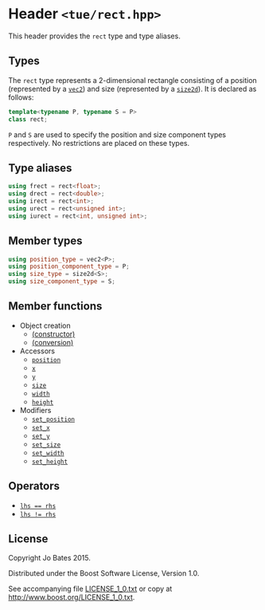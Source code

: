 Header `<tue/rect.hpp>`
=======================
This header provides the `rect` type and type aliases.

Types
-----
The `rect` type represents a 2-dimensional rectangle consisting of a position
(represented by a [`vec2`](vec.md)) and size (represented by a
[`size2d`](size2d.md)). It is declared as follows:

```c++
template<typename P, typename S = P>
class rect;
```

`P` and `S` are used to specify the position and size component types
respectively. No restrictions are placed on these types.

Type aliases
------------
```c++
using frect = rect<float>;
using drect = rect<double>;
using irect = rect<int>;
using urect = rect<unsigned int>;
using iurect = rect<int, unsigned int>;
```

Member types
------------
```c++
using position_type = vec2<P>;
using position_component_type = P;
using size_type = size2d<S>;
using size_component_type = S;
```

Member functions
----------------
- Object creation
    - [(constructor)](../functions/rect/constructor.md)
    - [(conversion)](../functions/rect/conversion.md)
- Accessors
    - [`position`](../functions/rect/position.md)
    - [`x`](../functions/rect/x.md)
    - [`y`](../functions/rect/y.md)
    - [`size`](../functions/rect/size.md)
    - [`width`](../functions/rect/width.md)
    - [`height`](../functions/rect/height.md)
- Modifiers
    - [`set_position`](../functions/rect/set_position.md)
    - [`set_x`](../functions/rect/set_x.md)
    - [`set_y`](../functions/rect/set_y.md)
    - [`set_size`](../functions/rect/set_size.md)
    - [`set_width`](../functions/rect/set_width.md)
    - [`set_height`](../functions/rect/set_height.md)

Operators
---------
- [`lhs == rhs`](../operators/rect/equal_to.md)
- [`lhs != rhs`](../operators/rect/not_equal_to.md)

License
-------
Copyright Jo Bates 2015.

Distributed under the Boost Software License, Version 1.0.

See accompanying file [LICENSE_1_0.txt](../../LICENSE_1_0.txt) or copy at
http://www.boost.org/LICENSE_1_0.txt.
